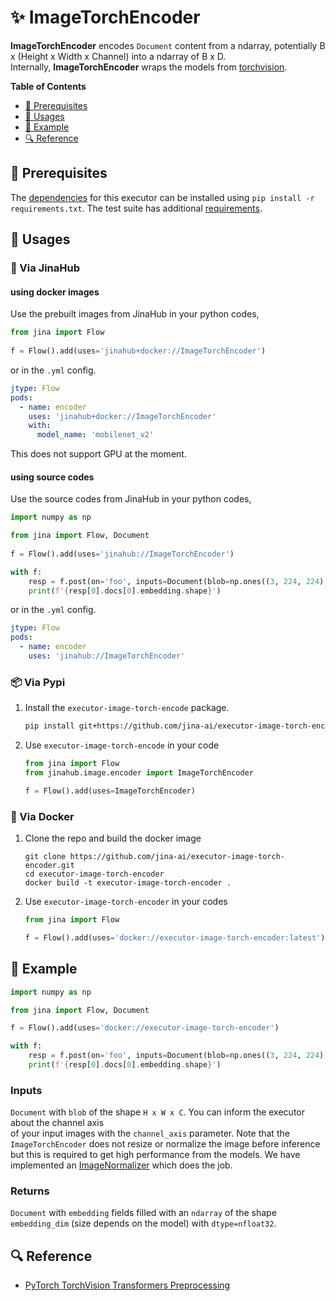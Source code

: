 # ✨ ImageTorchEncoder

**ImageTorchEncoder** encodes `Document` content from a ndarray, potentially B x (Height x Width x Channel) into a ndarray of B x D.  
Internally, **ImageTorchEncoder** wraps the models from [torchvision](https://pytorch.org/vision/stable/index.html).

<!-- START doctoc generated TOC please keep comment here to allow auto update -->
<!-- DON'T EDIT THIS SECTION, INSTEAD RE-RUN doctoc TO UPDATE -->
**Table of Contents**

- [🌱 Prerequisites](#-prerequisites)
- [🚀 Usages](#-usages)
- [🎉️ Example](#%EF%B8%8F-example)
- [🔍️ Reference](#%EF%B8%8F-reference)

<!-- END doctoc generated TOC please keep comment here to allow auto update -->

## 🌱 Prerequisites


The [dependencies](requirements.txt) for this executor can be installed using `pip install -r requirements.txt`.
The test suite has additional [requirements](tests/requirements.txt).

## 🚀 Usages

### 🚚 Via JinaHub

#### using docker images
Use the prebuilt images from JinaHub in your python codes, 

```python
from jina import Flow
	
f = Flow().add(uses='jinahub+docker://ImageTorchEncoder')
```

or in the `.yml` config.
	
```yaml
jtype: Flow
pods:
  - name: encoder
    uses: 'jinahub+docker://ImageTorchEncoder'
    with: 
      model_name: 'mobilenet_v2'
``` 
This does not support GPU at the moment.

#### using source codes
Use the source codes from JinaHub in your python codes,

```python
import numpy as np

from jina import Flow, Document
	
f = Flow().add(uses='jinahub://ImageTorchEncoder')

with f:
    resp = f.post(on='foo', inputs=Document(blob=np.ones((3, 224, 224), dtype=np.float32)), return_results=True)
	print(f'{resp[0].docs[0].embedding.shape}')
```

or in the `.yml` config.

```yaml
jtype: Flow
pods:
  - name: encoder
    uses: 'jinahub://ImageTorchEncoder'
```

### 📦️ Via Pypi

1. Install the `executor-image-torch-encode` package.

	```bash
	pip install git+https://github.com/jina-ai/executor-image-torch-encoder.git
	```

1. Use `executor-image-torch-encode` in your code

	```python
	from jina import Flow
	from jinahub.image.encoder import ImageTorchEncoder 
	
	f = Flow().add(uses=ImageTorchEncoder)
	```


### 🐳 Via Docker

1. Clone the repo and build the docker image

	```shell
	git clone https://github.com/jina-ai/executor-image-torch-encoder.git
	cd executor-image-torch-encoder
	docker build -t executor-image-torch-encoder .
	```

1. Use `executor-image-torch-encoder` in your codes

	```python
	from jina import Flow
	
	f = Flow().add(uses='docker://executor-image-torch-encoder:latest')
	```
	

## 🎉️ Example 


```python
import numpy as np

from jina import Flow, Document

f = Flow().add(uses='docker://executor-image-torch-encoder')

with f:
    resp = f.post(on='foo', inputs=Document(blob=np.ones((3, 224, 224), dtype=np.float32)), return_results=True)
	print(f'{resp[0].docs[0].embedding.shape}')
```

### Inputs 

`Document` with `blob` of the shape `H x W x C`. You can inform the executor about the channel axis  
of your input images with the `channel_axis` parameter. 
Note that the `ImageTorchEncoder` does not resize or normalize the image before inference but this is required to 
get high performance from the models. We have implemented an [ImageNormalizer](https://github.com/jina-ai/executor-image-normalizer) which does the job.

### Returns

`Document` with `embedding` fields filled with an `ndarray` of the shape `embedding_dim` (size depends on the model) with `dtype=nfloat32`.


## 🔍️ Reference
- [PyTorch TorchVision Transformers Preprocessing](https://sparrow.dev/torchvision-transforms/)
